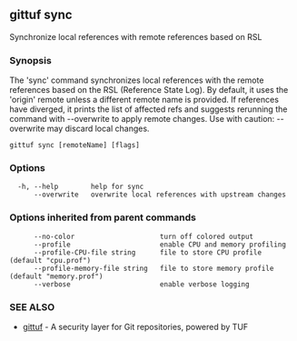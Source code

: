 ## gittuf sync

Synchronize local references with remote references based on RSL

### Synopsis

The 'sync' command synchronizes local references with the remote references based on the RSL (Reference State Log). By default, it uses the 'origin' remote unless a different remote name is provided. If references have diverged, it prints the list of affected refs and suggests rerunning the command with --overwrite to apply remote changes. Use with caution: --overwrite may discard local changes.

```
gittuf sync [remoteName] [flags]
```

### Options

```
  -h, --help        help for sync
      --overwrite   overwrite local references with upstream changes
```

### Options inherited from parent commands

```
      --no-color                     turn off colored output
      --profile                      enable CPU and memory profiling
      --profile-CPU-file string      file to store CPU profile (default "cpu.prof")
      --profile-memory-file string   file to store memory profile (default "memory.prof")
      --verbose                      enable verbose logging
```

### SEE ALSO

* [gittuf](gittuf.md)	 - A security layer for Git repositories, powered by TUF

